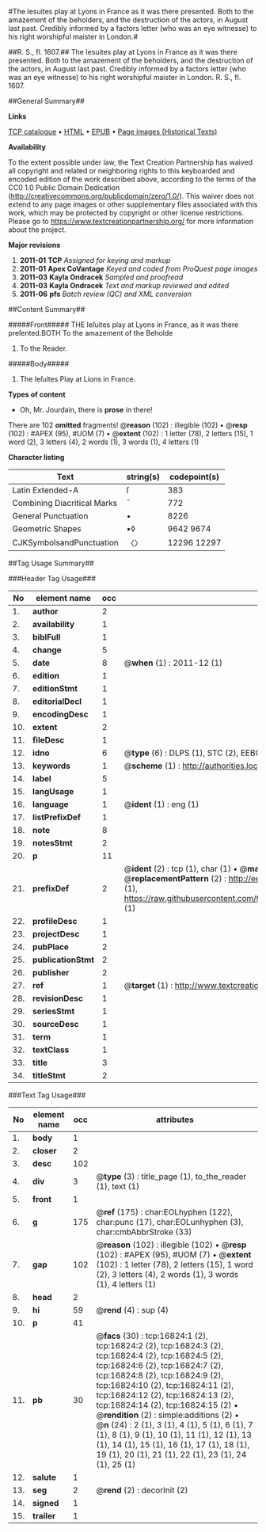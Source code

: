 #The Iesuites play at Lyons in France as it was there presented. Both to the amazement of the beholders, and the destruction of the actors, in August last past. Credibly informed by a factors letter (who was an eye witnesse) to his right worshipful maister in London.#

##R. S., fl. 1607.##
The Iesuites play at Lyons in France as it was there presented. Both to the amazement of the beholders, and the destruction of the actors, in August last past. Credibly informed by a factors letter (who was an eye witnesse) to his right worshipful maister in London.
R. S., fl. 1607.

##General Summary##

**Links**

[TCP catalogue](http://www.ota.ox.ac.uk/tcp/)  • 
[HTML](http://tei.it.ox.ac.uk/tcp/Texts-HTML/free/A11/A11253.html)  • 
[EPUB](http://tei.it.ox.ac.uk/tcp/Texts-EPUB/free/A11/A11253.epub) • 
[Page images (Historical Texts)](https://historicaltexts.jisc.ac.uk/eebo-99851546e)

**Availability**

To the extent possible under law, the Text Creation Partnership has waived all copyright and related or neighboring rights to this keyboarded and encoded edition of the work described above, according to the terms of the CC0 1.0 Public Domain Dedication (http://creativecommons.org/publicdomain/zero/1.0/). This waiver does not extend to any page images or other supplementary files associated with this work, which may be protected by copyright or other license restrictions. Please go to https://www.textcreationpartnership.org/ for more information about the project.

**Major revisions**

1. __2011-01__ __TCP__ *Assigned for keying and markup*
1. __2011-01__ __Apex CoVantage__ *Keyed and coded from ProQuest page images*
1. __2011-03__ __Kayla Ondracek__ *Sampled and proofread*
1. __2011-03__ __Kayla Ondracek__ *Text and markup reviewed and edited*
1. __2011-06__ __pfs__ *Batch review (QC) and XML conversion*

##Content Summary##

#####Front#####
THE Ieſuites play at Lyons in France, as it was there preſented.BOTH To the amazement of the Beholde
1. To the Reader.

#####Body#####

1. The Ieſuites Play at Lions in France.

**Types of content**

  * Oh, Mr. Jourdain, there is **prose** in there!

There are 102 **omitted** fragments! 
 @__reason__ (102) : illegible (102)  •  @__resp__ (102) : #APEX (95), #UOM (7)  •  @__extent__ (102) : 1 letter (78), 2 letters (15), 1 word (2), 3 letters (4), 2 words (1), 3 words (1), 4 letters (1)

**Character listing**


|Text|string(s)|codepoint(s)|
|---|---|---|
|Latin Extended-A|ſ|383|
|Combining             Diacritical Marks|̄|772|
|General Punctuation|•|8226|
|Geometric Shapes|▪◊|9642 9674|
|CJKSymbolsandPunctuation|〈〉|12296 12297|

##Tag Usage Summary##

###Header Tag Usage###

|No|element name|occ|attributes|
|---|---|---|---|
|1.|__author__|2||
|2.|__availability__|1||
|3.|__biblFull__|1||
|4.|__change__|5||
|5.|__date__|8| @__when__ (1) : 2011-12 (1)|
|6.|__edition__|1||
|7.|__editionStmt__|1||
|8.|__editorialDecl__|1||
|9.|__encodingDesc__|1||
|10.|__extent__|2||
|11.|__fileDesc__|1||
|12.|__idno__|6| @__type__ (6) : DLPS (1), STC (2), EEBO-CITATION (1), PROQUEST (1), VID (1)|
|13.|__keywords__|1| @__scheme__ (1) : http://authorities.loc.gov/ (1)|
|14.|__label__|5||
|15.|__langUsage__|1||
|16.|__language__|1| @__ident__ (1) : eng (1)|
|17.|__listPrefixDef__|1||
|18.|__note__|8||
|19.|__notesStmt__|2||
|20.|__p__|11||
|21.|__prefixDef__|2| @__ident__ (2) : tcp (1), char (1)  •  @__matchPattern__ (2) : ([0-9\-]+):([0-9IVX]+) (1), (.+) (1)  •  @__replacementPattern__ (2) : http://eebo.chadwyck.com/downloadtiff?vid=$1&page=$2 (1), https://raw.githubusercontent.com/textcreationpartnership/Texts/master/tcpchars.xml#$1 (1)|
|22.|__profileDesc__|1||
|23.|__projectDesc__|1||
|24.|__pubPlace__|2||
|25.|__publicationStmt__|2||
|26.|__publisher__|2||
|27.|__ref__|1| @__target__ (1) : http://www.textcreationpartnership.org/docs/. (1)|
|28.|__revisionDesc__|1||
|29.|__seriesStmt__|1||
|30.|__sourceDesc__|1||
|31.|__term__|1||
|32.|__textClass__|1||
|33.|__title__|3||
|34.|__titleStmt__|2||


###Text Tag Usage###

|No|element name|occ|attributes|
|---|---|---|---|
|1.|__body__|1||
|2.|__closer__|2||
|3.|__desc__|102||
|4.|__div__|3| @__type__ (3) : title_page (1), to_the_reader (1), text (1)|
|5.|__front__|1||
|6.|__g__|175| @__ref__ (175) : char:EOLhyphen (122), char:punc (17), char:EOLunhyphen (3), char:cmbAbbrStroke (33)|
|7.|__gap__|102| @__reason__ (102) : illegible (102)  •  @__resp__ (102) : #APEX (95), #UOM (7)  •  @__extent__ (102) : 1 letter (78), 2 letters (15), 1 word (2), 3 letters (4), 2 words (1), 3 words (1), 4 letters (1)|
|8.|__head__|2||
|9.|__hi__|59| @__rend__ (4) : sup (4)|
|10.|__p__|41||
|11.|__pb__|30| @__facs__ (30) : tcp:16824:1 (2), tcp:16824:2 (2), tcp:16824:3 (2), tcp:16824:4 (2), tcp:16824:5 (2), tcp:16824:6 (2), tcp:16824:7 (2), tcp:16824:8 (2), tcp:16824:9 (2), tcp:16824:10 (2), tcp:16824:11 (2), tcp:16824:12 (2), tcp:16824:13 (2), tcp:16824:14 (2), tcp:16824:15 (2)  •  @__rendition__ (2) : simple:additions (2)  •  @__n__ (24) : 2 (1), 3 (1), 4 (1), 5 (1), 6 (1), 7 (1), 8 (1), 9 (1), 10 (1), 11 (1), 12 (1), 13 (1), 14 (1), 15 (1), 16 (1), 17 (1), 18 (1), 19 (1), 20 (1), 21 (1), 22 (1), 23 (1), 24 (1), 25 (1)|
|12.|__salute__|1||
|13.|__seg__|2| @__rend__ (2) : decorInit (2)|
|14.|__signed__|1||
|15.|__trailer__|1||
